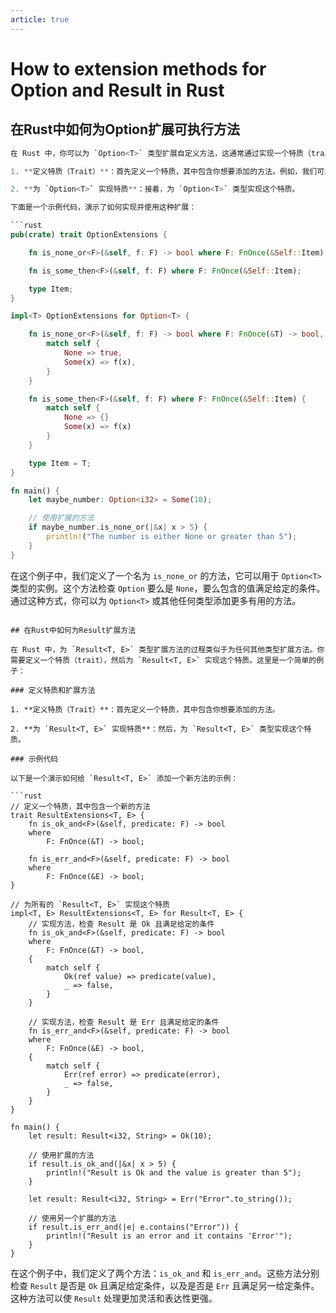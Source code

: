 ```yaml
---
article: true
---
```


# How to extension methods for Option and Result in Rust

## 在Rust中如何为Option扩展可执行方法

```rust
在 Rust 中，你可以为 `Option<T>` 类型扩展自定义方法，这通常通过实现一个特质（trait）来完成。以下是一个简单的示例，演示如何给 `Option<T>` 类型添加一个新的方法：

1. **定义特质（Trait）**：首先定义一个特质，其中包含你想要添加的方法。例如，我们可以定义一个特质 `OptionExtensions`。

2. **为 `Option<T>` 实现特质**：接着，为 `Option<T>` 类型实现这个特质。

下面是一个示例代码，演示了如何实现并使用这种扩展：

```rust
pub(crate) trait OptionExtensions {

    fn is_none_or<F>(&self, f: F) -> bool where F: FnOnce(&Self::Item) -> bool;

    fn is_some_then<F>(&self, f: F) where F: FnOnce(&Self::Item);

    type Item;
}

impl<T> OptionExtensions for Option<T> {

    fn is_none_or<F>(&self, f: F) -> bool where F: FnOnce(&T) -> bool, {
        match self {
            None => true,
            Some(x) => f(x),
        }
    }

    fn is_some_then<F>(&self, f: F) where F: FnOnce(&Self::Item) {
        match self {
            None => {}
            Some(x) => f(x)
        }
    }

    type Item = T;
}

fn main() {
    let maybe_number: Option<i32> = Some(10);

    // 使用扩展的方法
    if maybe_number.is_none_or(|&x| x > 5) {
        println!("The number is either None or greater than 5");
    }
}
```

在这个例子中，我们定义了一个名为 `is_none_or` 的方法，它可以用于 `Option<T>` 类型的实例。这个方法检查 `Option` 要么是 `None`，要么包含的值满足给定的条件。通过这种方式，你可以为 `Option<T>` 或其他任何类型添加更多有用的方法。
```

## 在Rust中如何为Result扩展方法

在 Rust 中，为 `Result<T, E>` 类型扩展方法的过程类似于为任何其他类型扩展方法。你需要定义一个特质（trait），然后为 `Result<T, E>` 实现这个特质。这里是一个简单的例子：

### 定义特质和扩展方法

1. **定义特质（Trait）**：首先定义一个特质，其中包含你想要添加的方法。

2. **为 `Result<T, E>` 实现特质**：然后，为 `Result<T, E>` 类型实现这个特质。

### 示例代码

以下是一个演示如何给 `Result<T, E>` 添加一个新方法的示例：

```rust
// 定义一个特质，其中包含一个新的方法
trait ResultExtensions<T, E> {
    fn is_ok_and<F>(&self, predicate: F) -> bool
    where
        F: FnOnce(&T) -> bool;

    fn is_err_and<F>(&self, predicate: F) -> bool
    where
        F: FnOnce(&E) -> bool;
}

// 为所有的 `Result<T, E>` 实现这个特质
impl<T, E> ResultExtensions<T, E> for Result<T, E> {
    // 实现方法，检查 Result 是 Ok 且满足给定的条件
    fn is_ok_and<F>(&self, predicate: F) -> bool
    where
        F: FnOnce(&T) -> bool,
    {
        match self {
            Ok(ref value) => predicate(value),
            _ => false,
        }
    }

    // 实现方法，检查 Result 是 Err 且满足给定的条件
    fn is_err_and<F>(&self, predicate: F) -> bool
    where
        F: FnOnce(&E) -> bool,
    {
        match self {
            Err(ref error) => predicate(error),
            _ => false,
        }
    }
}

fn main() {
    let result: Result<i32, String> = Ok(10);

    // 使用扩展的方法
    if result.is_ok_and(|&x| x > 5) {
        println!("Result is Ok and the value is greater than 5");
    }

    let result: Result<i32, String> = Err("Error".to_string());

    // 使用另一个扩展的方法
    if result.is_err_and(|e| e.contains("Error")) {
        println!("Result is an error and it contains 'Error'");
    }
}
```

在这个例子中，我们定义了两个方法：`is_ok_and` 和 `is_err_and`。这些方法分别检查 `Result` 是否是 `Ok` 且满足给定条件，以及是否是 `Err` 且满足另一给定条件。这种方法可以使 `Result` 处理更加灵活和表达性更强。